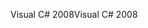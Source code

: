 <span data-ttu-id="fc69c-101">Visual C# 2008</span><span class="sxs-lookup"><span data-stu-id="fc69c-101">Visual C# 2008</span></span>